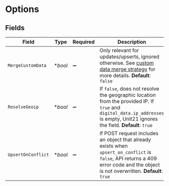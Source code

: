 # Options


## Fields

| Field                                                                                                                                                                                    | Type                                                                                                                                                                                     | Required                                                                                                                                                                                 | Description                                                                                                                                                                              | Example                                                                                                                                                                                  |
| ---------------------------------------------------------------------------------------------------------------------------------------------------------------------------------------- | ---------------------------------------------------------------------------------------------------------------------------------------------------------------------------------------- | ---------------------------------------------------------------------------------------------------------------------------------------------------------------------------------------- | ---------------------------------------------------------------------------------------------------------------------------------------------------------------------------------------- | ---------------------------------------------------------------------------------------------------------------------------------------------------------------------------------------- |
| `MergeCustomData`                                                                                                                                                                        | **bool*                                                                                                                                                                                  | :heavy_minus_sign:                                                                                                                                                                       | Only relevant for updates/upserts, ignored otherwise. See [custom data merge strategy](doc:how-data-merges-on-updates#custom-data-merge-strategy) for more details. **Default**: `false` |                                                                                                                                                                                          |
| `ResolveGeoip`                                                                                                                                                                           | **bool*                                                                                                                                                                                  | :heavy_minus_sign:                                                                                                                                                                       | If `false`, does not resolve the geographic location from the provided IP. If `true` and `digital_data.ip_addresses` is empty, Unit21 ignores the field. **Default**: `true`             | true                                                                                                                                                                                     |
| `UpsertOnConflict`                                                                                                                                                                       | **bool*                                                                                                                                                                                  | :heavy_minus_sign:                                                                                                                                                                       | If POST request includes an object that already exists when  `upsert_on_conflict` is `false`, API returns a 409 error code and the object is not overwritten. **Default**: `true`        | true                                                                                                                                                                                     |